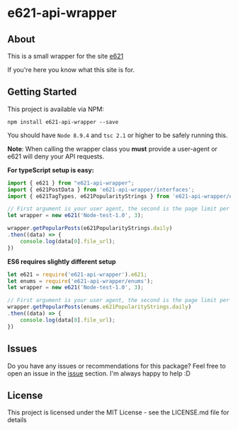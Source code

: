 # e621-api-wrapper

## About

This is a small wrapper for the site [e621](https://e621.net)


If you're here you know what this site is for.


## Getting Started

This project is available via NPM:

```
npm install e621-api-wrapper --save
```

You should have `Node 8.9.4` and `tsc 2.1` or higher to be safely running this.

**Note**: When calling the wrapper class you __must__ provide a user-agent or e621 will deny your API requests.


**For typeScript setup is easy:**

```typescript
import { e621 } from "e621-api-wrapper";
import { e621PostData } from 'e621-api-wrapper/interfaces';
import { e621TagTypes, e621PopularityStrings } from 'e621-api-wrapper/enums';

// First argument is your user agent, the second is the page limit per search result (pageLimit * 50 = maximum number of results returned)
let wrapper = new e621('Node-test-1.0', 3);

wrapper.getPopularPosts(e621PopularityStrings.daily)
.then((data) => {
    console.log(data[0].file_url);
})
```


**ES6 requires slightly different setup**

```javascript
let e621 = require('e621-api-wrapper').e621;
let enums = require('e621-api-wrapper/enums');
let wrapper = new e621('Node-test-1.0', 3);

// First argument is your user agent, the second is the page limit per search result (pageLimit * 50 = maximum number of results returned)
wrapper.getPopularPosts(enums.e621PopularityStrings.daily)
.then((data) => {
    console.log(data[0].file_url);
})
```


## Issues

Do you have any issues or recommendations for this package? Feel free to open an issue in the [issue](https://github.com/LilithTundrus/e621-api-wrapper/issues) section. I'm always happy to help :D


## License

This project is licensed under the MIT License - see the LICENSE.md file for details